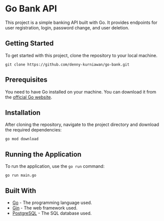# Go Bank API

This project is a simple banking API built with Go. It provides endpoints for user registration, login, password change, and user deletion.

## Getting Started

To get started with this project, clone the repository to your local machine.

```console
git clone https://github.com/denny-kurniawan/go-bank.git
```

## Prerequisites

You need to have Go installed on your machine. You can download it from the [official Go website](https://go.dev/dl/).

## Installation

After cloning the repository, navigate to the project directory and download the required dependencies:

```console
go mod download
```

## Running the Application

To run the application, use the ```go run``` command:

```console
go run main.go
```

## Built With

- [Go](https://go.dev/) - The programming language used.
- [Gin](https://gin-gonic.com/) - The web framework used.
- [PostgreSQL](https://www.postgresql.org/) - The SQL database used.
